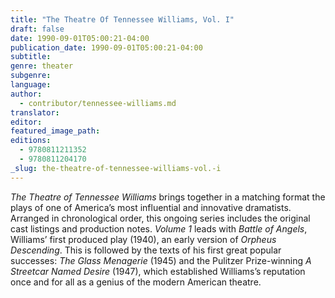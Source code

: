 ```yaml
---
title: "The Theatre Of Tennessee Williams, Vol. I"
draft: false
date: 1990-09-01T05:00:21-04:00
publication_date: 1990-09-01T05:00:21-04:00
subtitle:
genre: theater
subgenre:
language:
author:
  - contributor/tennessee-williams.md
translator:
editor:
featured_image_path:
editions:
  - 9780811211352
  - 9780811204170
_slug: the-theatre-of-tennessee-williams-vol.-i
---
```


_The Theatre of Tennessee Williams_ brings together in a matching format the plays of one of America’s most influential and innovative dramatists. Arranged in chronological order, this ongoing series includes the original cast listings and production notes. _Volume 1_ leads with _Battle of Angels_, Williams’ first produced play (1940), an early version of _Orpheus Descending_. This is followed by the texts of his first great popular successes: _The Glass Menagerie_ (1945) and the Pulitzer Prize-winning _A Streetcar Named Desire_ (1947), which established Williams’s reputation once and for all as a genius of the modern American theatre.

